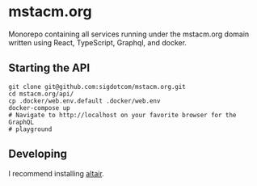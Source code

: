 # mstacm.org
Monorepo containing all services running under the mstacm.org domain written
using React, TypeScript, Graphql, and docker.

## Starting the API
```
git clone git@github.com:sigdotcom/mstacm.org.git
cd mstacm.org/api/
cp .docker/web.env.default .docker/web.env
docker-compose up
# Navigate to http://localhost on your favorite browser for the GraphQL
# playground
```

## Developing
I recommend installing [altair](https://altair.sirmuel.design/).
